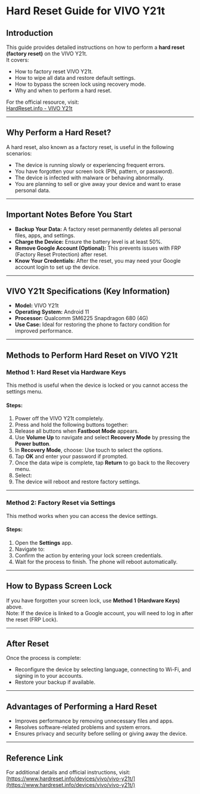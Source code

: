 # Hard Reset Guide for VIVO Y21t

## Introduction
This guide provides detailed instructions on how to perform a **hard reset (factory reset)** on the VIVO Y21t.  
It covers:
- How to factory reset VIVO Y21t.
- How to wipe all data and restore default settings.
- How to bypass the screen lock using recovery mode.
- Why and when to perform a hard reset.

For the official resource, visit:  
[HardReset.info - VIVO Y21t](https://www.hardreset.info/devices/vivo/vivo-y21t/)

---

## Why Perform a Hard Reset?
A hard reset, also known as a factory reset, is useful in the following scenarios:
- The device is running slowly or experiencing frequent errors.
- You have forgotten your screen lock (PIN, pattern, or password).
- The device is infected with malware or behaving abnormally.
- You are planning to sell or give away your device and want to erase personal data.

---

## Important Notes Before You Start
- **Backup Your Data:** A factory reset permanently deletes all personal files, apps, and settings.
- **Charge the Device:** Ensure the battery level is at least 50%.
- **Remove Google Account (Optional):** This prevents issues with FRP (Factory Reset Protection) after reset.
- **Know Your Credentials:** After the reset, you may need your Google account login to set up the device.

---

## VIVO Y21t Specifications (Key Information)
- **Model:** VIVO Y21t
- **Operating System:** Android 11
- **Processor:** Qualcomm SM6225 Snapdragon 680 (4G)
- **Use Case:** Ideal for restoring the phone to factory condition for improved performance.

---

## Methods to Perform Hard Reset on VIVO Y21t

### Method 1: Hard Reset via Hardware Keys

This method is useful when the device is locked or you cannot access the settings menu.

#### Steps:
1. Power off the VIVO Y21t completely.
2. Press and hold the following buttons together:
3. Release all buttons when **Fastboot Mode** appears.
4. Use **Volume Up** to navigate and select **Recovery Mode** by pressing the **Power button**.
5. In **Recovery Mode**, choose:
Use touch to select the options.
6. Tap **OK** and enter your password if prompted.
7. Once the data wipe is complete, tap **Return** to go back to the Recovery menu.
8. Select:
9. The device will reboot and restore factory settings.

---

### Method 2: Factory Reset via Settings

This method works when you can access the device settings.

#### Steps:
1. Open the **Settings** app.
2. Navigate to:
3. Confirm the action by entering your lock screen credentials.
4. Wait for the process to finish. The phone will reboot automatically.

---

## How to Bypass Screen Lock
If you have forgotten your screen lock, use **Method 1 (Hardware Keys)** above.  
Note: If the device is linked to a Google account, you will need to log in after the reset (FRP Lock).

---

## After Reset
Once the process is complete:
- Reconfigure the device by selecting language, connecting to Wi-Fi, and signing in to your accounts.
- Restore your backup if available.

---

## Advantages of Performing a Hard Reset
- Improves performance by removing unnecessary files and apps.
- Resolves software-related problems and system errors.
- Ensures privacy and security before selling or giving away the device.

---

## Reference Link
For additional details and official instructions, visit:  
[https://www.hardreset.info/devices/vivo/vivo-y21t/](https://www.hardreset.info/devices/vivo/vivo-y21t/)

